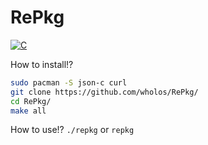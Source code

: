 # RePkg
[![C](https://img.shields.io/badge/c-%2300599C.svg?style=for-the-badge&logo=c&logoColor=white)](https://gnu.org/)

How to install!?
``` bash
sudo pacman -S json-c curl
git clone https://github.com/wholos/RePkg/
cd RePkg/
make all
```

How to use!?
```./repkg``` or ```repkg```
